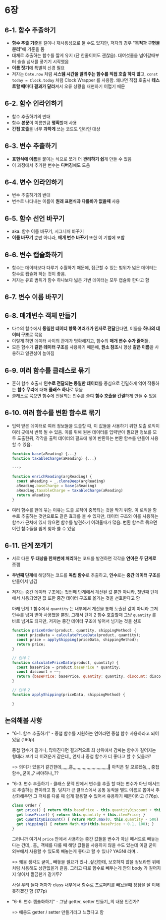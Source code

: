 # 6장

## 6-1. 함수 추출하기

- **함수 추출 기준**을 길이나 재사용성으로 둘 수도 있지만, 저자의 경우 "**목적과 구현을 분리**"에 기준을 둠
- 대체로 추출하는 함수를 짧게 유지 (단 한줄이어도 괜찮음). 대여섯줄을 넘어갈때부터 슬슬 냄새를 풍기기 시작했음
- **이름 짓기**에 특별히 신경 필요
- 저자는 `Date.now` 처럼 **시스템 시간을 알려주는 함수를 직접 호출 하지 않**고, `const today = Clock.today` 처럼 Clock Wrapper 를 사용함. 왜냐면 직접 호출시 **테스트할 때마다 결과가 달라**져서 오류 상황을 재현하기 어렵기 때문

## 6-2. 함수 인라인하기

- 함수 추출하기의 반대
- 함수 **본문**이 이름만큼 **명확**할때 사용
- **간접 호출**을 너무 **과하게** 쓰는 코드도 인라인 대상

## 6-3. 변수 추출하기

- **표현식에 이름**을 붙이는 식으로 쪼개 더 **관리하기 쉽**게 만들 수 있음
- 이 과정에서 추가한 변수는 **디버깅**에도 도움

## 6-4. 변수 인라인하기

- 변수 추출하기의 반대
- 변수로 나타내는 이름이 **원래 표현식과 다를바가 없을때** 사용

## 6-5. 함수 선언 바꾸기

- aka. 함수 이름 바꾸기, 시그니처 바꾸기
- **이름 바꾸기** 뿐만 아니라, **매개 변수 바꾸기** 또한 이 기법에 포함

## 6-6. 변수 캡슐화하기

- 함수는 데이터보다 다루기 수월하기 때문에, 접근할 수 있는 범위가 넓은 데이터는 함수로 캡슐화 하는 것이 좋음. 
- 저자는 유효 범위가 함수 하나보다 넓은 가변 데이터는 모두 캡슐화 한다고 함

## 6-7. 변수 이름 바꾸기

## 6-8. 매개변수 객체 만들기

- 다수의 함수에서 **동일한 데이터 항목 여러개가 인자로 전달**된다면, 이들을 **하나의 데이터 구조**로 묶음
- 이렇게 하면 데이터 사이의 관계가 명확해지고, 함수의 **매개 변수 수가 줄어**듦.
- 모든 함수가 **같은 데이터 구조**를 사용하기 때문에, **원소 참조**시 항상 **같은 이름**을 사용하고 일관성이 높아짐

## 6-9. 여러 함수를 클래스로 묶기

- 흔히 함수 호출시 **인수로 전달되는 동일한 데이터**를 중심으로 긴밀하게 엮여 작동하는 **함수 무리**에 대해 **클래스 하나**로 묶음
- 클래스로 묶으면 함수에 전달되는 인수를 줄여 **함수 호출을 간결**하게 만들 수 있음

## 6-10. 여러 함수를 변환 함수로 묶기

- 입력 받은 데이터로 여러 정보들을 도출할 때, 이 값들을 사용하기 위한 도출 로직이 여러 곳에서 반복 될 수 있음. 이를 위해 원본 데이터를 입력받아 필요한 정보를 모두 도출한뒤, 각각을 출력 데이터의 필드에 넣어 반환하는 변환 함수를 만들어 사용할 수 있음.

  ```javascript
  function base(aReading) {...}
  function taxableCharge(aReading) {...}
  
  --->
    
  function enrichReading(argReading) {
    const aReading = _.cloneDeep(argReading)
    aReading.baseCharge = base(aReading)
    aReading.taxableCharge = taxableCharge(aReading)
    return aReading
  }
  ```

- 여러 함수를 한데 묶는 이유는 도출 로직이 중복되는 것을 막기 위함. 이 로직을 함수로 추출하는 것만으로도 같은 효과를 볼 수 있지만, 데이터 구조와 이를 사용하는 함수가 근처에 있지 않으면 함수를 발견하기 어려울때가 많음. 변환 함수로 묶으면 이런 함수들을 쉽게 찾아 쓸 수 있음

## 6-11. 단계 쪼개기

- 서로 다른 **두 대상을 한꺼번에 처리**하는 코드를 발견하면 각각을 **연이은 두 단계로** 쪼갬

- **두번째 단계**에 해당하는 코드를 **독립 함수**로 추출하고, **인수**로는 **중간 데이터 구조**를 만들어서 넘김

- 저자는 중간 데이터 구조에는 첫번째 단계에서 계산된 값 뿐만 아니라, 첫번째 단계에서 사용되었던 값 또한 중간 데이터 구조로 옮기는 것을 선호한다고 함

  아래 단계 1 함수에서 `quantity` 는 내부에서 계산을 통해 도출된 값이 아니라 그저 인수를 넘겨 받아 사용했을 뿐임. 그래서 단계 2 함수 호출할때 그냥 `quantity` 를 바로 넘겨도 되지만, 저자는 중간 데이터 구조에 넣어서 넘기는 것을 선호

  ```javascript
  function priceOrder(product, quantity, shippingMethod) {
    const priceData = calculatePriceData(product, quantity);
    const price = applyShipping(priceData, shippingMethod);
    return price;
  }
  
  // 단계 1
  function calculatePriceData(product, quantity) {
    const basePrice = product.basePrice * quantity;
    const discount = ~~;
    return {basePrice: basePrice, quantity: quantity, discount: discount}
  }
  
  // 단계 2
  function applyShipping(priceData, shippingMethod) {
    
  }
  ```



## 논의해볼 사항

- "6-1. 함수 추출하기" - 중첩 함수를 지원하는 언어라면 중첩 함수 사용하라고 되어있음 (160p). 

  중첩 함수가 길거나, 많아진다면 결과적으로 최 상위에서 감싸는 함수가 길어지는 형태라 보기 더 어려운거 같은데,, 언제나 중첩 함수가 더 좋다고 할 수 있을까?

  => 의미가 있을거 같긴한데,,,,,,흠,,,,,,,,,,,,,,,,,,.,,,,,,,,,🤔 아직은 잘 모르겠씀,,, 중첩 함수,,굳이,,? 써야하나,,??

- "6-3. 변수 추출하기 - 클래스 문맥 안에서 변수를 추출 할 때는 변수가 아닌 메서드로 추출하는 편이라고 함. 덩치가 큰 클래스에서 공통 동작을 별도 이름로 뽑아서 추상화해두면 그 객체를 다룰 때 쉽게 활용할 수 있어서 유용하기 때문이라고 (176p).

  ```javascript
  class Order {
    get price() { return this.basePrice - this.quantityDiscount + this.shipping; }
    get basePrice() { return this.quantity + this.itemPrice; }
    get quantityDiscount() { return Math.max(0, this.quantity - 500) + this.itemPrice + 0.05;}
    get shipping() { return Math.min(this.basePrice + 0.1, 100); }
  }
  ```

  그러니까 여기서 `price` 안에서 사용하는 중간 값들을 변수가 아닌 메서드로 빼놓는다는 건데,, 흠,, 객체를 다룰 때 해당 값들을 사용하지 않을 수도 있는데 이걸 굳이 외부에서 사용할 수 있도록 빼놓는게 좋다고 할 수 있나? YAGNI 라며..

  => 왜웅 생각도 굳이,, 빼놓을 필요가 있나..싶긴한데, 보호하지 않을 정보라면 위에처럼 사용해도 상관없을거 같음. 그리고 따로 함수로 빼두는게 안의 body 가 길어지지 않아서 깔끔한거 같기두?

  사실 우리 둘다 저자가 class 내부에서 함수로 프로퍼티를 빼놨을때 장점을 잘 이해못하겠긴 함 (177p)

- "6-6. 변수 캡슐화하기" - 그냥 getter, setter 만들기,,의 내용 인건가?

  => 애웅도 getter / setter 만들기라고 느꼈다고 함



